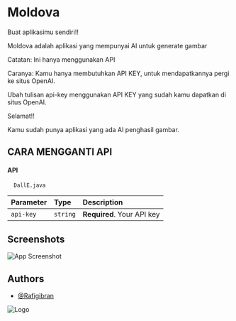 
# Moldova
Buat aplikasimu sendiri!!

Moldova adalah aplikasi yang mempunyai AI untuk generate gambar

Catatan: Ini hanya menggunakan API

Caranya: Kamu hanya membutuhkan API KEY, untuk mendapatkannya pergi ke situs OpenAI.

Ubah tulisan api-key menggunakan API KEY yang sudah kamu dapatkan di situs OpenAI.

Selamat!!

Kamu sudah punya aplikasi yang ada AI penghasil gambar.


## CARA MENGGANTI API

#### API

```http
  DallE.java
```

| Parameter | Type     | Description                |
| :-------- | :------- | :------------------------- |
| `api-key` | `string` | **Required**. Your API key |


## Screenshots

![App Screenshot](https://firebasestorage.googleapis.com/v0/b/talkgoo-moldcyber-rafi-gibran.appspot.com/o/Screenshot_2023-08-17-13-48-25-541_com.spacevise.moldova.jpg?alt=media&token=c4d06037-59b9-4699-b2f8-235e369ad281)


## Authors

- [@Rafigibran](https://www.github.com/Rafigibran)


![Logo](https://firebasestorage.googleapis.com/v0/b/talkgoo-moldcyber-rafi-gibran.appspot.com/o/spacevise.png?alt=media&token=b3b63a1d-b9bc-47ec-9042-e77d64fb7b9e)


